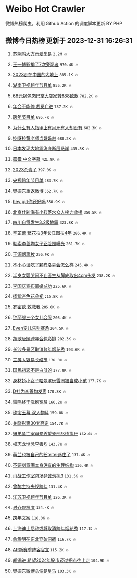 # Weibo Hot Crawler 



微博热榜爬虫，利用 Github Action 的调度脚本更新 BY PHP 


## 微博今日热榜 更新于 2023-12-31 16:26:31 
1. [苏翊鸣大方示爱朱易](https://s.weibo.com/weibo?q=%23%E8%8B%8F%E7%BF%8A%E9%B8%A3%E5%A4%A7%E6%96%B9%E7%A4%BA%E7%88%B1%E6%9C%B1%E6%98%93%23&t=31&band_rank=1&Refer=top) `2.2M 🔥` 

1. [王一博彩排了7次旁观者](https://s.weibo.com/weibo?q=%23%E7%8E%8B%E4%B8%80%E5%8D%9A%E5%BD%A9%E6%8E%92%E4%BA%867%E6%AC%A1%E6%97%81%E8%A7%82%E8%80%85%23&t=31&band_rank=2&Refer=top) `970.4K 🔥` 

1. [2023走在中国的大地上](https://s.weibo.com/weibo?q=%232023%E8%B5%B0%E5%9C%A8%E4%B8%AD%E5%9B%BD%E7%9A%84%E5%A4%A7%E5%9C%B0%E4%B8%8A%23&t=31&band_rank=3&Refer=top) `885.1K 🔥` 

1. [湖南卫视跨年节目单](https://s.weibo.com/weibo?q=%E6%B9%96%E5%8D%97%E5%8D%AB%E8%A7%86%E8%B7%A8%E5%B9%B4%E8%8A%82%E7%9B%AE%E5%8D%95&t=31&band_rank=4&Refer=top) `855.2K 🔥` 

1. [68元锅包肉巴掌大店家转888致歉](https://s.weibo.com/weibo?q=%2368%E5%85%83%E9%94%85%E5%8C%85%E8%82%89%E5%B7%B4%E6%8E%8C%E5%A4%A7%E5%BA%97%E5%AE%B6%E8%BD%AC888%E8%87%B4%E6%AD%89%23&t=31&band_rank=5&Refer=top) `782.2K 🔥` 

1. [年会不能停 裁员广进](https://s.weibo.com/weibo?q=%E5%B9%B4%E4%BC%9A%E4%B8%8D%E8%83%BD%E5%81%9C%20%E8%A3%81%E5%91%98%E5%B9%BF%E8%BF%9B&t=31&band_rank=6&Refer=top) `737.2K 🔥` 

1. [跨年节目单](https://s.weibo.com/weibo?q=%E8%B7%A8%E5%B9%B4%E8%8A%82%E7%9B%AE%E5%8D%95&t=31&band_rank=7&Refer=top) `695.4K 🔥` 

1. [为什么有人指甲上有月牙有人却没有](https://s.weibo.com/weibo?q=%23%E4%B8%BA%E4%BB%80%E4%B9%88%E6%9C%89%E4%BA%BA%E6%8C%87%E7%94%B2%E4%B8%8A%E6%9C%89%E6%9C%88%E7%89%99%E6%9C%89%E4%BA%BA%E5%8D%B4%E6%B2%A1%E6%9C%89%23&t=31&band_rank=8&Refer=top) `682.3K 🔥` 

1. [挖呀挖黄老师当妈妈啦](https://s.weibo.com/weibo?q=%23%E6%8C%96%E5%91%80%E6%8C%96%E9%BB%84%E8%80%81%E5%B8%88%E5%BD%93%E5%A6%88%E5%A6%88%E5%95%A6%23&t=31&band_rank=9&Refer=top) `680.2K 🔥` 

1. [日本发现大地震海底断层悬崖](https://s.weibo.com/weibo?q=%23%E6%97%A5%E6%9C%AC%E5%8F%91%E7%8E%B0%E5%A4%A7%E5%9C%B0%E9%9C%87%E6%B5%B7%E5%BA%95%E6%96%AD%E5%B1%82%E6%82%AC%E5%B4%96%23&t=31&band_rank=10&Refer=top) `435.8K 🔥` 

1. [霉霉 中文字幕](https://s.weibo.com/weibo?q=%E9%9C%89%E9%9C%89%20%E4%B8%AD%E6%96%87%E5%AD%97%E5%B9%95&t=31&band_rank=11&Refer=top) `421.9K 🔥` 

1. [2023杀青了](https://s.weibo.com/weibo?q=%232023%E6%9D%80%E9%9D%92%E4%BA%86%23&t=31&band_rank=12&Refer=top) `397.0K 🔥` 

1. [央视跨年节目单](https://s.weibo.com/weibo?q=%E5%A4%AE%E8%A7%86%E8%B7%A8%E5%B9%B4%E8%8A%82%E7%9B%AE%E5%8D%95&t=31&band_rank=13&Refer=top) `383.7K 🔥` 

1. [樊振东重返微博](https://s.weibo.com/weibo?q=%E6%A8%8A%E6%8C%AF%E4%B8%9C%E9%87%8D%E8%BF%94%E5%BE%AE%E5%8D%9A&t=31&band_rank=14&Refer=top) `352.7K 🔥` 

1. [hey girl你还好吗](https://s.weibo.com/weibo?q=%23hey%20girl%E4%BD%A0%E8%BF%98%E5%A5%BD%E5%90%97%23&t=31&band_rank=15&Refer=top) `350.9K 🔥` 

1. [北京什刹海有小孩落水众人接力救援](https://s.weibo.com/weibo?q=%23%E5%8C%97%E4%BA%AC%E4%BB%80%E5%88%B9%E6%B5%B7%E6%9C%89%E5%B0%8F%E5%AD%A9%E8%90%BD%E6%B0%B4%E4%BC%97%E4%BA%BA%E6%8E%A5%E5%8A%9B%E6%95%91%E6%8F%B4%23&t=31&band_rank=16&Refer=top) `350.5K 🔥` 

1. [四川自贡发生3.2级地震](https://s.weibo.com/weibo?q=%23%E5%9B%9B%E5%B7%9D%E8%87%AA%E8%B4%A1%E5%8F%91%E7%94%9F3.2%E7%BA%A7%E5%9C%B0%E9%9C%87%23&t=31&band_rank=17&Refer=top) `323.8K 🔥` 

1. [辛芷蕾 繁花拍3年长江图拍4年](https://s.weibo.com/weibo?q=%E8%BE%9B%E8%8A%B7%E8%95%BE%20%E7%B9%81%E8%8A%B1%E6%8B%8D3%E5%B9%B4%E9%95%BF%E6%B1%9F%E5%9B%BE%E6%8B%8D4%E5%B9%B4&t=31&band_rank=18&Refer=top) `286.4K 🔥` 

1. [勒索李善均女子正脸照曝光](https://s.weibo.com/weibo?q=%23%E5%8B%92%E7%B4%A2%E6%9D%8E%E5%96%84%E5%9D%87%E5%A5%B3%E5%AD%90%E6%AD%A3%E8%84%B8%E7%85%A7%E6%9B%9D%E5%85%89%23&t=31&band_rank=19&Refer=top) `261.7K 🔥` 

1. [王源烟熏妆](https://s.weibo.com/weibo?q=%23%E7%8E%8B%E6%BA%90%E7%83%9F%E7%86%8F%E5%A6%86%23&t=31&band_rank=20&Refer=top) `256.9K 🔥` 

1. [不小心误吃了颗布洛芬会怎么样](https://s.weibo.com/weibo?q=%E4%B8%8D%E5%B0%8F%E5%BF%83%E8%AF%AF%E5%90%83%E4%BA%86%E9%A2%97%E5%B8%83%E6%B4%9B%E8%8A%AC%E4%BC%9A%E6%80%8E%E4%B9%88%E6%A0%B7&t=31&band_rank=21&Refer=top) `245.4K 🔥` 

1. [半岁女婴哭闹不止医生从脚底取出4cm头发](https://s.weibo.com/weibo?q=%23%E5%8D%8A%E5%B2%81%E5%A5%B3%E5%A9%B4%E5%93%AD%E9%97%B9%E4%B8%8D%E6%AD%A2%E5%8C%BB%E7%94%9F%E4%BB%8E%E8%84%9A%E5%BA%95%E5%8F%96%E5%87%BA4cm%E5%A4%B4%E5%8F%91%23&t=31&band_rank=22&Refer=top) `238.2K 🔥` 

1. [李国庆宣布离婚成功](https://s.weibo.com/weibo?q=%23%E6%9D%8E%E5%9B%BD%E5%BA%86%E5%AE%A3%E5%B8%83%E7%A6%BB%E5%A9%9A%E6%88%90%E5%8A%9F%23&t=31&band_rank=23&Refer=top) `225.6K 🔥` 

1. [杨紫杏色花朵裙](https://s.weibo.com/weibo?q=%23%E6%9D%A8%E7%B4%AB%E6%9D%8F%E8%89%B2%E8%8A%B1%E6%9C%B5%E8%A3%99%23&t=31&band_rank=24&Refer=top) `215.8K 🔥` 

1. [罗密欧 救救我](https://s.weibo.com/weibo?q=%E7%BD%97%E5%AF%86%E6%AC%A7%20%E6%95%91%E6%95%91%E6%88%91&t=31&band_rank=25&Refer=top) `206.6K 🔥` 

1. [钟丽缇三个女儿合照](https://s.weibo.com/weibo?q=%23%E9%92%9F%E4%B8%BD%E7%BC%87%E4%B8%89%E4%B8%AA%E5%A5%B3%E5%84%BF%E5%90%88%E7%85%A7%23&t=31&band_rank=26&Refer=top) `205.4K 🔥` 

1. [Even宠儿告别赛场](https://s.weibo.com/weibo?q=%23Even%E5%AE%A0%E5%84%BF%E5%91%8A%E5%88%AB%E8%B5%9B%E5%9C%BA%23&t=31&band_rank=27&Refer=top) `204.5K 🔥` 

1. [胡歌唐嫣跨年合体彩排](https://s.weibo.com/weibo?q=%23%E8%83%A1%E6%AD%8C%E5%94%90%E5%AB%A3%E8%B7%A8%E5%B9%B4%E5%90%88%E4%BD%93%E5%BD%A9%E6%8E%92%23&t=31&band_rank=28&Refer=top) `202.3K 🔥` 

1. [长沙多景区取消跨年烟花秀](https://s.weibo.com/weibo?q=%23%E9%95%BF%E6%B2%99%E5%A4%9A%E6%99%AF%E5%8C%BA%E5%8F%96%E6%B6%88%E8%B7%A8%E5%B9%B4%E7%83%9F%E8%8A%B1%E7%A7%80%23&t=31&band_rank=29&Refer=top) `193.6K 🔥` 

1. [三类人容易长结节](https://s.weibo.com/weibo?q=%23%E4%B8%89%E7%B1%BB%E4%BA%BA%E5%AE%B9%E6%98%93%E9%95%BF%E7%BB%93%E8%8A%82%23&t=31&band_rank=30&Refer=top) `178.3K 🔥` 

1. [国民初恋不是白叫的](https://s.weibo.com/weibo?q=%E5%9B%BD%E6%B0%91%E5%88%9D%E6%81%8B%E4%B8%8D%E6%98%AF%E7%99%BD%E5%8F%AB%E7%9A%84&t=31&band_rank=31&Refer=top) `177.8K 🔥` 

1. [身材娇小女子哈尔滨玩雪圈被当成小孩](https://s.weibo.com/weibo?q=%23%E8%BA%AB%E6%9D%90%E5%A8%87%E5%B0%8F%E5%A5%B3%E5%AD%90%E5%93%88%E5%B0%94%E6%BB%A8%E7%8E%A9%E9%9B%AA%E5%9C%88%E8%A2%AB%E5%BD%93%E6%88%90%E5%B0%8F%E5%AD%A9%23&t=31&band_rank=32&Refer=top) `177.7K 🔥` 

1. [D社为李善均发声](https://s.weibo.com/weibo?q=%23D%E7%A4%BE%E4%B8%BA%E6%9D%8E%E5%96%84%E5%9D%87%E5%8F%91%E5%A3%B0%23&t=31&band_rank=33&Refer=top) `170.8K 🔥` 

1. [雷鸣终于洗刷冤屈](https://s.weibo.com/weibo?q=%E9%9B%B7%E9%B8%A3%E7%BB%88%E4%BA%8E%E6%B4%97%E5%88%B7%E5%86%A4%E5%B1%88&t=31&band_rank=34&Refer=top) `166.2K 🔥` 

1. [珠帘玉幕 双人物料](https://s.weibo.com/weibo?q=%E7%8F%A0%E5%B8%98%E7%8E%89%E5%B9%95%20%E5%8F%8C%E4%BA%BA%E7%89%A9%E6%96%99&t=31&band_rank=35&Refer=top) `159.0K 🔥` 

1. [关晓彤第30套高定](https://s.weibo.com/weibo?q=%23%E5%85%B3%E6%99%93%E5%BD%A4%E7%AC%AC30%E5%A5%97%E9%AB%98%E5%AE%9A%23&t=31&band_rank=36&Refer=top) `154.7K 🔥` 

1. [姐弟坠亡案母亲希望死刑尽快执行](https://s.weibo.com/weibo?q=%23%E5%A7%90%E5%BC%9F%E5%9D%A0%E4%BA%A1%E6%A1%88%E6%AF%8D%E4%BA%B2%E5%B8%8C%E6%9C%9B%E6%AD%BB%E5%88%91%E5%B0%BD%E5%BF%AB%E6%89%A7%E8%A1%8C%23&t=31&band_rank=37&Refer=top) `152.6K 🔥` 

1. [权志龙悼念李善均](https://s.weibo.com/weibo?q=%23%E6%9D%83%E5%BF%97%E9%BE%99%E6%82%BC%E5%BF%B5%E6%9D%8E%E5%96%84%E5%9D%87%23&t=31&band_rank=38&Refer=top) `143.7K 🔥` 

1. [萌兰也被自己的长teitei迷住了](https://s.weibo.com/weibo?q=%23%E8%90%8C%E5%85%B0%E4%B9%9F%E8%A2%AB%E8%87%AA%E5%B7%B1%E7%9A%84%E9%95%BFteitei%E8%BF%B7%E4%BD%8F%E4%BA%86%23&t=31&band_rank=39&Refer=top) `137.4K 🔥` 

1. [不要刻意画本身没有的生理结构](https://s.weibo.com/weibo?q=%E4%B8%8D%E8%A6%81%E5%88%BB%E6%84%8F%E7%94%BB%E6%9C%AC%E8%BA%AB%E6%B2%A1%E6%9C%89%E7%9A%84%E7%94%9F%E7%90%86%E7%BB%93%E6%9E%84&t=31&band_rank=40&Refer=top) `136.4K 🔥` 

1. [肖战工作室包场非诚勿扰3](https://s.weibo.com/weibo?q=%23%E8%82%96%E6%88%98%E5%B7%A5%E4%BD%9C%E5%AE%A4%E5%8C%85%E5%9C%BA%E9%9D%9E%E8%AF%9A%E5%8B%BF%E6%89%B03%23&t=31&band_rank=41&Refer=top) `131.5K 🔥` 

1. [曾黎主持央视跨年](https://s.weibo.com/weibo?q=%23%E6%9B%BE%E9%BB%8E%E4%B8%BB%E6%8C%81%E5%A4%AE%E8%A7%86%E8%B7%A8%E5%B9%B4%23&t=31&band_rank=42&Refer=top) `131.4K 🔥` 

1. [江苏卫视跨年节目单](https://s.weibo.com/weibo?q=%E6%B1%9F%E8%8B%8F%E5%8D%AB%E8%A7%86%E8%B7%A8%E5%B9%B4%E8%8A%82%E7%9B%AE%E5%8D%95&t=31&band_rank=43&Refer=top) `126.3K 🔥` 

1. [对齐颗粒度](https://s.weibo.com/weibo?q=%E5%AF%B9%E9%BD%90%E9%A2%97%E7%B2%92%E5%BA%A6&t=31&band_rank=44&Refer=top) `124.4K 🔥` 

1. [跨年文案](https://s.weibo.com/weibo?q=%E8%B7%A8%E5%B9%B4%E6%96%87%E6%A1%88&t=31&band_rank=45&Refer=top) `118.0K 🔥` 

1. [上海迪士尼称或将取消跨年烟花秀](https://s.weibo.com/weibo?q=%23%E4%B8%8A%E6%B5%B7%E8%BF%AA%E5%A3%AB%E5%B0%BC%E7%A7%B0%E6%88%96%E5%B0%86%E5%8F%96%E6%B6%88%E8%B7%A8%E5%B9%B4%E7%83%9F%E8%8A%B1%E7%A7%80%23&t=31&band_rank=46&Refer=top) `117.1K 🔥` 

1. [俞灏明在东北穿破洞裤](https://s.weibo.com/weibo?q=%23%E4%BF%9E%E7%81%8F%E6%98%8E%E5%9C%A8%E4%B8%9C%E5%8C%97%E7%A9%BF%E7%A0%B4%E6%B4%9E%E8%A3%A4%23&t=31&band_rank=47&Refer=top) `116.7K 🔥` 

1. [AR新赛季阵容官宣](https://s.weibo.com/weibo?q=%23AR%E6%96%B0%E8%B5%9B%E5%AD%A3%E9%98%B5%E5%AE%B9%E5%AE%98%E5%AE%A3%23&t=31&band_rank=48&Refer=top) `115.2K 🔥` 

1. [胡锡进 希望2024年股市迈过拐点往上走](https://s.weibo.com/weibo?q=%E8%83%A1%E9%94%A1%E8%BF%9B%20%E5%B8%8C%E6%9C%9B2024%E5%B9%B4%E8%82%A1%E5%B8%82%E8%BF%88%E8%BF%87%E6%8B%90%E7%82%B9%E5%BE%80%E4%B8%8A%E8%B5%B0&t=31&band_rank=49&Refer=top) `104.9K 🔥` 

1. [樊振东微博头像是皇马](https://s.weibo.com/weibo?q=%E6%A8%8A%E6%8C%AF%E4%B8%9C%E5%BE%AE%E5%8D%9A%E5%A4%B4%E5%83%8F%E6%98%AF%E7%9A%87%E9%A9%AC&t=31&band_rank=50&Refer=top) `103.3K 🔥` 

